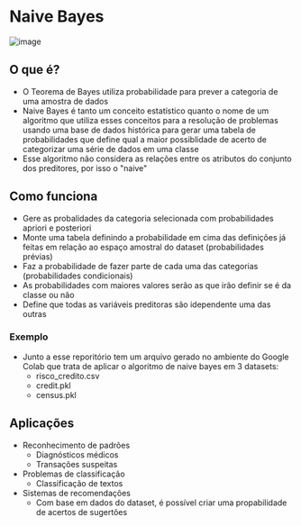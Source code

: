 # Naive Bayes
![image](https://github.com/user-attachments/assets/0e8d999c-4d9b-474a-ac3d-b0722380327e)


## O que é?
- O Teorema de Bayes utiliza probabilidade para prever a categoria de uma amostra de dados
- Naive Bayes é tanto um conceito estatístico quanto o nome de um algoritmo que utiliza esses conceitos para a resolução de problemas usando uma base de dados histórica para gerar uma tabela de probabilidades que define qual a maior possiblidade de acerto de categorizar uma série de dados em uma classe
- Esse algoritmo não considera as relações entre os atributos do conjunto dos preditores, por isso o "naive"
## Como funciona
- Gere as probalidades da categoria selecionada com probabilidades apriori e posteriori
- Monte uma tabela definindo a probabilidade em cima das definições já feitas em relação ao espaço amostral do dataset (probabilidades prévias)
- Faz a probabilidade de fazer parte de cada uma das categorias (probabilidades condicionais)
- As probabilidades com maiores valores serão as que irão definir se é da classe ou não
- Define que todas as variáveis preditoras são idependente uma das outras
### Exemplo
- Junto a esse reporitório tem um arquivo gerado no ambiente do Google Colab que trata de aplicar o algoritmo de naive bayes em 3 datasets:
  - risco_credito.csv
  - credit.pkl
  - census.pkl
## Aplicações
- Reconhecimento de padrões
    - Diagnósticos médicos
    - Transações suspeitas
- Problemas de classificação
    - Classificação de textos
- Sistemas de recomendações
    - Com base em dados do dataset, é possível criar uma propabilidade de acertos de sugertões
